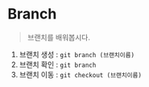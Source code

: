 # Branch
> 브랜치를 배워봅시다.

1. 브랜치 생성 : `git branch (브랜치이름)`
2. 브랜치 확인 : `git branch`
3. 브랜치 이동 : `git checkout (브랜치이름)`